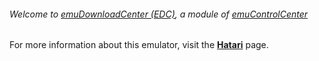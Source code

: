 ###### Welcome to [emuDownloadCenter (EDC)](https://github.com/PhoenixInteractiveNL/emuDownloadCenter/wiki/), a module of [emuControlCenter](https://github.com/PhoenixInteractiveNL/emuControlCenter/wiki/)

For more information about this emulator, visit the [**Hatari**](https://github.com/PhoenixInteractiveNL/emuDownloadCenter/wiki/Emulator-hatari#menu) page.
